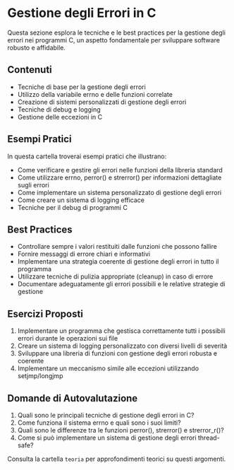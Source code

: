 # Gestione degli Errori in C

Questa sezione esplora le tecniche e le best practices per la gestione degli errori nei programmi C, un aspetto fondamentale per sviluppare software robusto e affidabile.

## Contenuti

- Tecniche di base per la gestione degli errori
- Utilizzo della variabile errno e delle funzioni correlate
- Creazione di sistemi personalizzati di gestione degli errori
- Tecniche di debug e logging
- Gestione delle eccezioni in C

## Esempi Pratici

In questa cartella troverai esempi pratici che illustrano:

- Come verificare e gestire gli errori nelle funzioni della libreria standard
- Come utilizzare errno, perror() e strerror() per informazioni dettagliate sugli errori
- Come implementare un sistema personalizzato di gestione degli errori
- Come creare un sistema di logging efficace
- Tecniche per il debug di programmi C

## Best Practices

- Controllare sempre i valori restituiti dalle funzioni che possono fallire
- Fornire messaggi di errore chiari e informativi
- Implementare una strategia coerente di gestione degli errori in tutto il programma
- Utilizzare tecniche di pulizia appropriate (cleanup) in caso di errore
- Documentare adeguatamente gli errori possibili e le relative strategie di gestione

## Esercizi Proposti

1. Implementare un programma che gestisca correttamente tutti i possibili errori durante le operazioni sui file
2. Creare un sistema di logging personalizzato con diversi livelli di severità
3. Sviluppare una libreria di funzioni con gestione degli errori robusta e coerente
4. Implementare un meccanismo simile alle eccezioni utilizzando setjmp/longjmp

## Domande di Autovalutazione

1. Quali sono le principali tecniche di gestione degli errori in C?
2. Come funziona il sistema errno e quali sono i suoi limiti?
3. Quali sono le differenze tra le funzioni perror(), strerror() e strerror_r()?
4. Come si può implementare un sistema di gestione degli errori thread-safe?

Consulta la cartella `teoria` per approfondimenti teorici su questi argomenti.